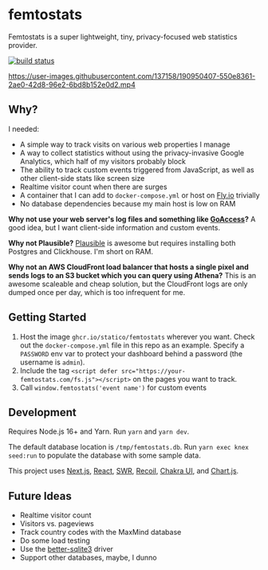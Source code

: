 # femtostats

Femtostats is a super lightweight, tiny, privacy-focused web statistics provider.

[![build status](https://img.shields.io/github/workflow/status/statico/femtostats/Create%20and%20publish%20a%20Docker%20image.svg?style=flat-square)](https://ghcr.io/statico/femtostats)

https://user-images.githubusercontent.com/137158/190950407-550e8361-2ae0-42d8-96e2-6bd8b152e0d2.mp4

## Why?

I needed:

- A simple way to track visits on various web properties I manage
- A way to collect statistics without using the privacy-invasive Google Analytics, which half of my visitors probably block
- The ability to track custom events triggered from JavaScript, as well as other client-side stats like screen size
- Realtime visitor count when there are surges
- A container that I can add to `docker-compose.yml` or host on [Fly.io](https://fly.io/) trivially
- No database dependencies because my main host is low on RAM

**Why not use your web server's log files and something like [GoAccess](https://goaccess.io/)?** A good idea, but I want client-side information and custom events.

**Why not Plausible?** [Plausible](https://plausible.io/) is awesome but requires installing both Postgres and Clickhouse. I'm short on RAM.

**Why not an AWS CloudFront load balancer that hosts a single pixel and sends logs to an S3 bucket which you can query using Athena?** This is an awesome scaleable and cheap solution, but the CloudFront logs are only dumped once per day, which is too infrequent for me.

## Getting Started

1. Host the image `ghcr.io/statico/femtostats` wherever you want. Check out the `docker-compose.yml` file in this repo as an example. Specify a `PASSWORD` env var to protect your dashboard behind a password (the username is `admin`).
1. Include the tag `<script defer src="https://your-femtostats.com/fs.js"></script>` on the pages you want to track.
1. Call `window.femtostats('event name')` for custom events

## Development

Requires Node.js 16+ and Yarn. Run `yarn` and `yarn dev`.

The default database location is `/tmp/femtostats.db`. Run `yarn exec knex seed:run` to populate the database with some sample data.

This project uses [Next.js](https://nextjs.org/), [React](https://reactjs.org/), [SWR](https://swr.vercel.app/), [Recoil](https://recoiljs.org/), [Chakra UI](https://chakra-ui.com/), and [Chart.js](https://www.chartjs.org/).

## Future Ideas

- Realtime visitor count
- Visitors vs. pageviews
- Track country codes with the MaxMind database
- Do some load testing
- Use the [better-sqlite3](https://www.npmjs.com/package/better-sqlite3) driver
- Support other databases, maybe, I dunno
